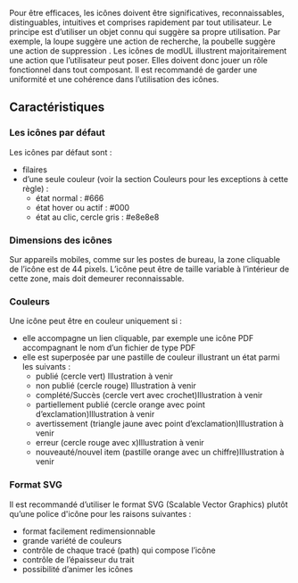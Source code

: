 Pour être efficaces, les icônes doivent être significatives, reconnaissables, distinguables, intuitives et comprises rapidement par tout utilisateur. Le principe est d’utiliser un objet connu qui suggère sa propre utilisation. Par exemple, la loupe suggère une action de recherche, la poubelle suggère une action de suppression . Les icônes de modUL  illustrent majoritairement une action que l’utilisateur peut poser. Elles doivent donc jouer un rôle fonctionnel dans tout composant. Il est recommandé de garder une uniformité et une cohérence dans l’utilisation des icônes.

## Caractéristiques
<h3>Les icônes par défaut</h3>
<p>Les icônes par défaut sont :
    <ul class="m-u--bullet-list">
        <li>filaires</li>
        <li>d’une seule couleur (voir la section Couleurs pour les exceptions à cette règle) :
            <ul>
                <li>état normal : #666</li>
                <li>état hover ou actif : #000</li>
                <li>état au clic, cercle gris : #e8e8e8</li>
            </ul>
        </li>
    </ul>
</p>

<h3>Dimensions des icônes</h3>
<p>Sur appareils mobiles, comme sur les postes de bureau, la zone cliquable de l’icône est de 44 pixels. L’icône peut être de taille variable à l’intérieur de cette zone, mais doit demeurer reconnaissable.</p>

<h3>Couleurs</h3>
<p>Une icône peut être en couleur uniquement si :
    <ul class="m-u--bullet-list">
        <li>elle accompagne un lien cliquable, par exemple une icône PDF accompagnant le nom d’un fichier de type PDF</li>
        <li>elle est superposée par une pastille de couleur illustrant un état parmi les suivants :
            <ul>
                <li>publié (cercle vert) Illustration à venir</li>
                <li>non publié (cercle rouge) Illustration à venir</li>
                <li>complété/Succès (cercle vert avec crochet)Illustration à venir</li>
                <li>partiellement publié (cercle orange avec point d’exclamation)Illustration à venir</li>
                <li>avertissement (triangle jaune avec point d’exclamation)Illustration à venir</li>
                <li>erreur (cercle rouge avec x)Illustration à venir</li>
                <li>nouveauté/nouvel item (pastille orange avec un chiffre)Illustration à venir</li>
            </ul>
        </li>
    </ul>
</p>

<h3>Format SVG</h3>
<p>Il est recommandé d’utiliser le format SVG (Scalable Vector Graphics) plutôt qu’une police d'icône pour les raisons suivantes :
    <ul class="m-u--bullet-list">
        <li>format facilement redimensionnable</li>
        <li>grande variété  de couleurs</li>
        <li>contrôle de chaque tracé (path) qui compose l’icône</li>
        <li>contrôle de l’épaisseur du trait</li>
        <li>possibilité d’animer les icônes</li>
    </ul>
</p>
